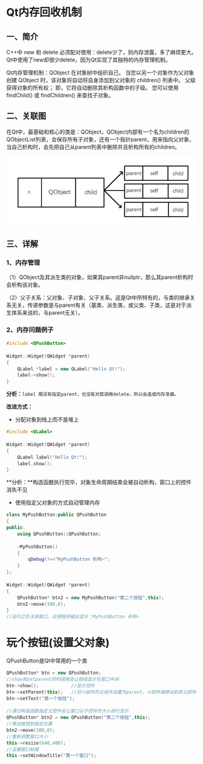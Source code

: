 # Qt内存回收机制

## 一、简介

C++中 new 和 delete 必须配对使用：delete少了，则内存泄露，多了麻烦更大。Qt中使用了new却很少delete，因为Qt实现了其独特的内存管理机制。

Qt内存管理机制：QObject 在对象树中组织自己。 当您以另一个对象作为父对象创建 QObject 时，该对象将自动将自身添加到父对象的 children() 列表中。 父级获得对象的所有权； 即，它将自动删除其析构函数中的子级。 您可以使用 findChild() 或 findChildren() 来查找子对象。

## 二、关联图

在Qt中，最基础和核心的类是：QObject，QObject内部有一个名为children的QObjectList列表，会保存所有子对象，还有一个指针parent，用来指向父对象，当自己析构时，会先把自己从parent列表中删除并且析构所有的children。

![img](assets/35081b7e738c4725bb7075189052f4d6.png)

## 三、详解

### 1、内存管理

（1）QObject及其派生类的对象，如果其parent非nullptr，那么其parent析构时会析构该对象。

（2）父子关系：父对象、子对象、父子关系。这是Qt中所特有的，与类的继承关系无关，传递参数是与parent有关（基类、派生类，或父类、子类，这是对于派生体系来说的，与parent无关）。

### 2、内存问题例子

```cpp
#include <QPushButton>

Widget::Widget(QWidget *parent)
{
    QLabel *label = new QLabel("Hello Qt!");
    label->show();
}
```

**分析：**`label 既没有指定parent，也没有对其调用delete，所以会造成内存泄漏。`

**改进方式：**

+ 分配对象到栈上而不是堆上

```cpp
#include <QLabel>

Widget::Widget(QWidget *parent)
{
    QLabel label("Hello Qt!");
    label.show();
}
```

**分析：**构造函数执行完毕，对象生命周期结束会被自动析构，窗口上的控件消失不见

+ 使用指定父对象的方式自动管理内存

```cpp
class MyPushButton:public QPushButton
{
public:
    using QPushButton::QPushButton;

    ~MyPushButton()
    {
        qDebug()<<"MyPushButton 析构~";
    }
};

Widget::Widget(QWidget *parent)
{
    QPushButton* btn2 = new MyPushButton("第二个按钮",this);
    btn2->move(100,0);
}
//运行之后关掉窗口，应用程序输出显示：MyPushButton 析构~
```





# 玩个按钮(设置父对象)

QPushButton是Qt中常用的一个类

```cpp
QPushButton* btn = new QPushButton;
//show和setparent同时调用会让按钮显示在窗口中间
btn->show();			//显示控件
btn->setParent(this);	//将小部件的父组件设置为parent，小部件被移动到其父部件的(0,0)位置 
btn->setText("第一个按钮");

//通过构造函数指定父控件会让窗口以子控件的大小进行显示
QPushButton* btn2 = new QPushButton("第二个按钮",this);
//移动按钮到指定位置
btn2->move(100,0);
//重新调整窗口大小
this->resize(640,480);
//设置窗口标题
this->setWindowTitle("第一个窗口");
```





